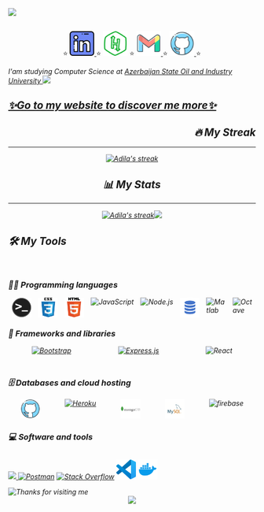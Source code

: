 
<div style="display:flex; justify-content:center;">
<img align="center" width="100%" src="https://readme-typing-svg.herokuapp.com/?lines=Hey,+👋+I'm+Adila;I+am+Web+Developer" />
</div>


<p align="center">
<br/>⭐
<a href="https://www.linkedin.com/in/adila-b/">
  <img alt="=Adila's LinkdeIN" width="50px" src="./images/linkedin.png"/>
</a>⭐
<a href="https://www.hackerrank.com/adilababayeva13?hr_r=1" target="_blank">
<img src="./images/hackerrank.png" width="50px" ;></img></a>
</a>⭐
<a href="mailto:adilababayeva13@gmail.com">
  <img alt="Adila's Email" width="50px" src="./images/gmail.png" />
</a>⭐
<a href="https://github.com/adilababayeva13">
  <img alt="Adila's GitHub" width="50px" src="./images/github.png" />
</a>⭐
</p>


<div>
<p><em>I'am studying Computer Science at <a href="http://asoiu.edu.az/en">Azerbaijan State Oil and Industry University </a><img src="https://media.giphy.com/media/fYSnHlufseco8Fh93Z/giphy.gif" width="30">


<h2><a href="https://adilababayeva13.github.io/portfolio/">✨Go to my website to discover me more✨</a></h2>
</div>
 
 <h2 align="right" >🔥 My Streak</h2>
<hr/>

<p align="center">
  <a href="https://github.com/adilababayeva13">
    <img title="🔥 Get streak stats for your profile at git.io/streak-stats" alt="Adila's streak" src="http://github-readme-streak-stats.herokuapp.com?user=adilababayeva13&theme=blux&date_format=j%20M%5B%20Y%5D"/>
  </a>
</p>

 <h2 align="center" >📊 My Stats</h2>
<hr/>
<div style="display:flex; justify-content:center;align-items:center;">
  <a href="https://github.com/adilababayeva13">
    <img title="🔥 Get streak stats for your profile at git.io/streak-stats" alt="Adila's streak" src="https://github-readme-stats.vercel.app/api?username=adilababayeva13&theme=yeblu"/>
  </a>

  <a href="https://github.com/adilababayeva13">
<img src="https://github-readme-stats.vercel.app/api/top-langs/?username=adilababayeva13&layout=compact&theme=yeblu"/>
  </a>
</div>




## 🛠️ My Tools
<br/>

### 👨‍💻 Programming languages

<p style="display:flex;justify-content:space-around;">
   <img alt="Bash" width="40px" src="https://raw.githubusercontent.com/github/explore/80688e429a7d4ef2fca1e82350fe8e3517d3494d/topics/terminal/terminal.png" >
    <img alt="CSS" width="40px" src="https://raw.githubusercontent.com/github/explore/80688e429a7d4ef2fca1e82350fe8e3517d3494d/topics/css/css.png">
    <img alt="HTML"  width="40px" src="https://raw.githubusercontent.com/github/explore/80688e429a7d4ef2fca1e82350fe8e3517d3494d/topics/html/html.png">
<a href="https://developer.mozilla.org/en-US/docs/Web/JavaScript" target="_blank"> <img align="left" alt="JavaScript" height ="40px"  src="https://raw.githubusercontent.com/rahul-jha98/github_readme_icons/main/language_and_tools/square/javascript/javascript.svg"> </a>
 <a href="https://nodejs.org" target="_blank"><img align="left" alt="Node.js" height ="40px" src="https://raw.githubusercontent.com/rahul-jha98/github_readme_icons/main/language_and_tools/square/node/node.svg"></a>
    <img alt="SQL"width="40px" src="https://raw.githubusercontent.com/github/explore/80688e429a7d4ef2fca1e82350fe8e3517d3494d/topics/sql/sql.png">
   <img alt="Matlab"width="40px" src="https://icons.iconarchive.com/icons/alecive/flatwoken/512/Apps-Matlab-icon.png">
    <img alt="Octave"width="40px" src="https://icons.iconarchive.com/icons/papirus-team/papirus-apps/512/octave-icon.png">
</p>

### 🧰 Frameworks and libraries

<p style="display:flex;justify-content:space-around;">
    <a href="#"><img alt="Bootstrap" src="https://img.shields.io/badge/Bootstrap-7952B3.svg?logo=bootstrap&logoColor=white"></a>
    <a href="#"><img alt="Express.js" src="https://img.shields.io/badge/Express.js-404d59.svg?logo=express&logoColor=white"></a>
<a href="https://reactjs.org/" target="_blank"> <img align="left" alt="React" height ="40px" src="https://raw.githubusercontent.com/rahul-jha98/github_readme_icons/main/language_and_tools/square/react/react.svg"></a>
</p>

### 🗄️ Databases and cloud hosting

<p style="display:flex;justify-content:space-around;">
    <a href="#"><img alt="GitHub Pages"width="40px" src="./images/github.png"></a>
    <a href="#"><img alt="Heroku" src="https://img.shields.io/badge/Heroku-430098.svg?logo=heroku&logoColor=white"></a>
    <a href="#"><img alt="MongoDB" width="40px" src="https://raw.githubusercontent.com/github/explore/80688e429a7d4ef2fca1e82350fe8e3517d3494d/topics/mongodb/mongodb.png"></a>
    <a href="#"><img alt="MySQL" width="40px" src="https://raw.githubusercontent.com/github/explore/80688e429a7d4ef2fca1e82350fe8e3517d3494d/topics/mysql/mysql.png"></a>
 <a href="https://firebase.google.com/" target="_blank"> <img align="left" src="https://raw.githubusercontent.com/rahul-jha98/github_readme_icons/main/language_and_tools/square/firebase/firebase.svg" alt="firebase" height ="42px"/> </a>
</p>

### 💻 Software and tools

<p style="display:flex;justify-content:space-around;">

 <a href="https://git-scm.com/" > <img width="40px" src="https://raw.githubusercontent.com/rahul-jha98/github_readme_icons/main/language_and_tools/square/git-scm/git-scm.svg"/> </a>
 <a href="#"><img alt="Postman" src="https://img.shields.io/badge/Postman-FF6C37?logo=postman&logoColor=white"></a>
 <a href="#"><img alt="Stack Overflow" width="40px" src="https://icons.iconarchive.com/icons/limav/flat-gradient-social/512/Stackoverflow-icon.png"></a>
 <a href="#"><img width="40px" alt="Visual Studio Code" src="https://raw.githubusercontent.com/github/explore/80688e429a7d4ef2fca1e82350fe8e3517d3494d/topics/visual-studio-code/visual-studio-code.png"></a>
 <a href="#"><img alt="Docker" width="40px" src="./images/docker.png"></a>
</p>


<img height="120" alt="Thanks for visiting me" width="100%" src="https://raw.githubusercontent.com/BrunnerLivio/brunnerlivio/master/images/marquee.svg" />

<div align="center">
<img  src="https://profile-counter.glitch.me/{adilababayeva13}/count.svg"/>
</div>
